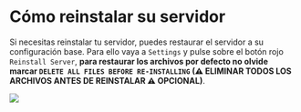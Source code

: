 # Cómo reinstalar su servidor

Si necesitas reinstalar tu servidor, puedes restaurar el servidor a su configuración base. Para ello vaya a `Settings` y pulse sobre el botón rojo `Reinstall Server`, **para restaurar los archivos por defecto no olvide marcar `DELETE ALL FILES BEFORE RE-INSTALLING` (⚠ ELIMINAR TODOS LOS ARCHIVOS ANTES DE REINSTALAR ⚠ OPCIONAL)**.

![](https://i.imgur.com/w8ap0tK.png)

